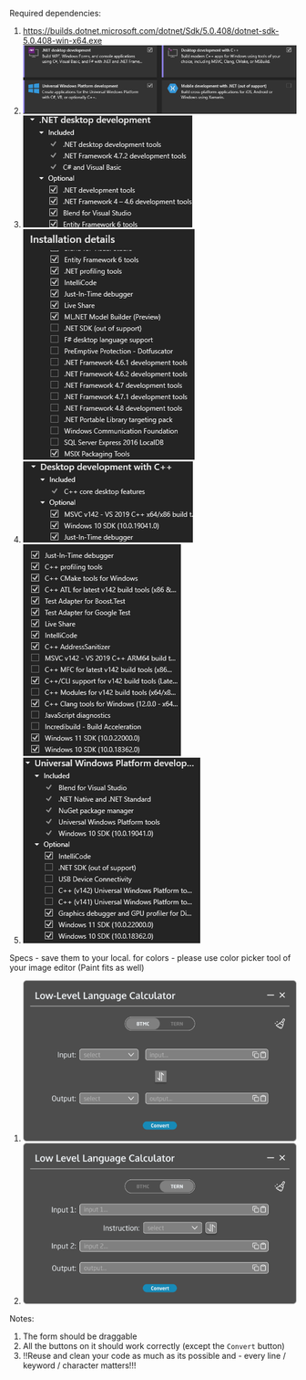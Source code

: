 Required dependencies:
1. https://builds.dotnet.microsoft.com/dotnet/Sdk/5.0.408/dotnet-sdk-5.0.408-win-x64.exe
2. ![requirements (0).png](requirements%20%280%29.png)
3. ![requirements (1).png](requirements%20%281%29.png)
   ![requirements (2).png](requirements%20%282%29.png)
4. ![requirements (3).png](requirements%20%283%29.png)
   ![requirements (4).png](requirements%20%284%29.png)
5. ![requirements (5).png](requirements%20%285%29.png)

Specs - save them to your local. for colors - please use color picker tool of your image editor (Paint fits as well)
1. ![specs (0).png](specs%20%280%29.png)
2. ![specs (1).png](specs%20%281%29.png)

Notes:
1. The form should be draggable
2. All the buttons on it should work correctly (except the `Convert` button)
3. !!Reuse and clean your code as much as its possible and - every line / keyword / character matters!!!

